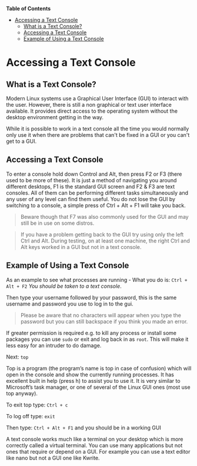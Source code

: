 

**Table of Contents**  

- [Accessing a Text Console](#accessing-a-text-console)
  - [What is a Text Console?](#what-is-a-text-console)
  - [Accessing a Text Console](#accessing-a-text-console-1)
  - [Example of Using a Text Console](#example-of-using-a-text-console)



# Accessing a Text Console
## What is a Text Console?

Modern Linux systems use a Graphical User Interface (GUI) to interact with the user. However, there is still a non graphical or text user interface available. It provides direct access to the operating system without the desktop environment getting in the way.

While it is possible to work in a text console all the time you would normally only use it when there are problems that can't be fixed in a GUI or you can't get to a GUI.

## Accessing a Text Console

To enter a console hold down Control and Alt, then press F2 or F3 (there used to be more of these). It is just a method of navigating you around different desktops, F1 is the standard GUI screen and F2 & F3 are text consoles. All of them can be performing different tasks simultaneously and any user of any level can find them useful. You do not lose the GUI by switching to a console, a simple press of Ctrl + Alt + F1 will take you back.

> Beware though that F7 was also commonly used for the GUI and may still be in use on some distros.




>If you have a problem getting back to the GUI try using only the left Ctrl and Alt. During testing, on at least one machine, the right Ctrl and Alt keys worked in a GUI but not in a text console.

## Example of Using a Text Console

As an example to see what processes are running - What you do is: `Ctrl + Alt + F2` _You should be taken to a text console_.

Then type your username followed by your password, this is the same username and password you use to log in to the gui.

> Please be aware that no characters will appear when you type the password but you can still backspace if you think you made an error.

If greater permission is required e.g. to kill any process or install some packages you can use `sudo` or exit and log back in as `root`. This will make it less easy for an intruder to do damage.

Next: `top`

Top is a program (the program’s name is top in case of confusion) which will open in the console and show the currently running processes. It has excellent built in help (press h) to assist you to use it. It is very similar to Microsoft’s task manager, or one of several of the Linux GUI ones (most use top anyway).

To exit top type: `Ctrl + c`

To log off type: `exit`

Then type: `Ctrl + Alt + F1` and you should be in a working GUI

A text console works much like a terminal on your desktop which is more correctly called a virtual terminal. You can use many applications but not ones that require or depend on a GUI. For example you can use a text editor like nano but not a GUI one like Kwrite.
